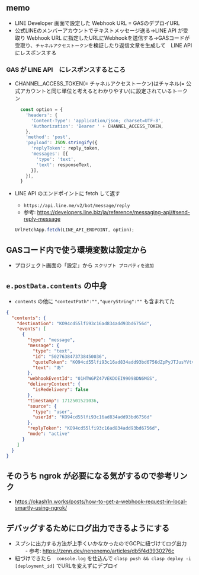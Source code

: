 ## memo
- LINE Developer 画面で設定した Webhook URL = GASのデプロイURL
- 公式LINEのメンバーアカウントでテキストメッセージ送る→LINE API が受取り Webhook URL に指定したURLにWebhookを送信する→GASコードが受取り、`チャネルアクセストークン`を検証したり返信文章を生成して　LINE API　にレスポンスする

### GAS が LINE API　にレスポンスするところ
- CHANNEL_ACCESS_TOKEN(= チャネルアクセストークン)はチャネル(= 公式アカウントと同じ単位と考えるとわかりやすい)に設定されているトークン
  ```js
    const option = {
      'headers': {
        'Content-Type': 'application/json; charset=UTF-8',
        'Authorization': 'Bearer ' + CHANNEL_ACCESS_TOKEN,
      },
      'method': 'post',
      'payload': JSON.stringify({
        'replyToken': reply_token,
        'messages': [{
          'type': 'text',
          'text': responseText,
        }],
      }),
    }
  ```

- LINE API のエンドポイントに fetch して返す
  - `https://api.line.me/v2/bot/message/reply`
  - 参考: https://developers.line.biz/ja/reference/messaging-api/#send-reply-message
  ```js
  UrlFetchApp.fetch(LINE_API_ENDPOINT, option);
  ```

## GASコード内で使う環境変数は設定から
- プロジェクト画面の「設定」から `スクリプト プロパティを追加` 

## `e.postData.contents` の中身
- `contents` の他に `"contextPath":"","queryString":""` も含まれてた 
```json
{
  "contents": {
    "destination": "KO94cd55lfi93c16ad834add93bd6756d",
    "events": [
      {
        "type": "message",
        "message": {
          "type": "text",
          "id": "5027638473738450036",
          "quoteToken": "KO94cd55lfi93c16ad834add93bd6756dZpPyJTJusYVtvzNiC4h_-Z_WsC_xtZYFpYl6uTPzO0mtsgl0NDAJZ7S4Zhof0JMaex506a3yxoqwwb50P56YJ6V_bmaErj1op7uOMA1ja5ltmIn-C9qg35A",
          "text": "あ"
        },
        "webhookEventId": "01HTWGPZ47VEKDOEI99098DN6MGS",
        "deliveryContext": {
          "isRedelivery": false
        },
        "timestamp": 1712501521036,
        "source": {
          "type": "user",
          "userId": "KO94cd55lfi93c16ad834add93bd6756d"
        },
        "replyToken": "KO94cd55lfi93c16ad834add93bd6756d",
        "mode": "active"
      }
    ]
  }
}
```


## そのうち ngrok が必要になる気がするので参考リンク
- https://okash1n.works/posts/how-to-get-a-webhook-request-in-local-smartly-using-ngrok/

## デバッグするためにログ出力できるようにする
- スプシに出力する方法が上手くいかなかったのでGCPに紐づけてログ出力
　　- 参考: https://zenn.dev/nenenemo/articles/db5f4d3930276c
- 紐づけできたら　`console.log` を仕込んで `clasp push && clasp deploy -i [deployment_id]` でURLを変えずにデプロイ
